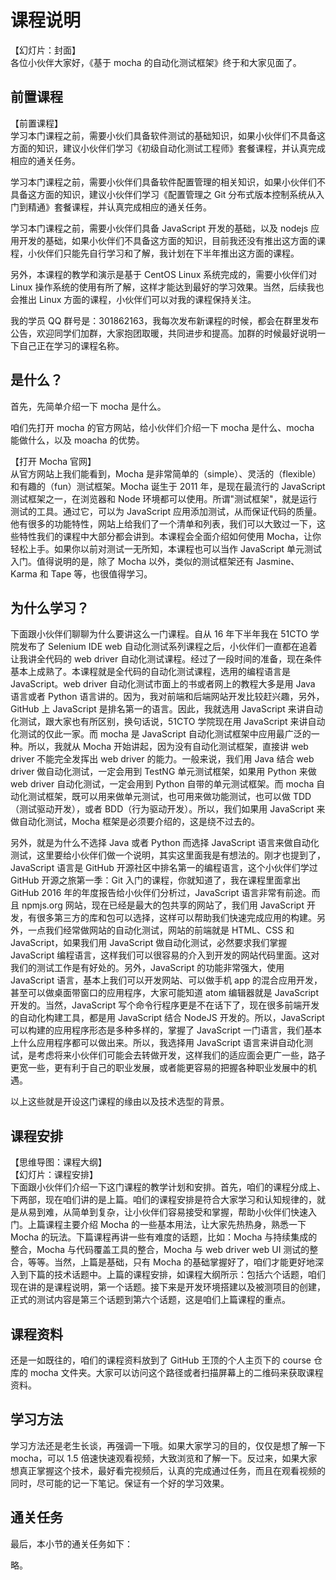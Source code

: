 # 课程说明

【幻灯片：封面】  
各位小伙伴大家好，《基于 mocha 的自动化测试框架》终于和大家见面了。

## 前置课程

【前置课程】  
学习本门课程之前，需要小伙们具备软件测试的基础知识，如果小伙伴们不具备这方面的知识，建议小伙伴们学习《初级自动化测试工程师》套餐课程，并认真完成相应的通关任务。

学习本门课程之前，需要小伙伴们具备软件配置管理的相关知识，如果小伙伴们不具备这方面的知识，建议小伙伴们学习《配置管理之 Git 分布式版本控制系统从入门到精通》套餐课程，并认真完成相应的通关任务。

学习本门课程之前，需要小伙伴们具备 JavaScript 开发的基础，以及 nodejs 应用开发的基础，如果小伙伴们不具备这方面的知识，目前我还没有推出这方面的课程，小伙伴们只能先自行学习和了解，我计划在下半年推出这方面的课程。

另外，本课程的教学和演示是基于 CentOS Linux 系统完成的，需要小伙伴们对 Linux 操作系统的使用有所了解，这样才能达到最好的学习效果。当然，后续我也会推出 Linux 方面的课程，小伙伴们可以对我的课程保持关注。

我的学员 QQ 群号是：301862163，我每次发布新课程的时候，都会在群里发布公告，欢迎同学们加群，大家抱团取暖，共同进步和提高。加群的时候最好说明一下自己正在学习的课程名称。

## 是什么？

首先，先简单介绍一下 mocha 是什么。

咱们先打开 mocha 的官方网站，给小伙伴们介绍一下 mocha 是什么、mocha 能做什么，以及 moacha 的优势。

【打开 Mocha 官网】  
从官方网站上我们能看到，Mocha 是非常简单的（simple）、灵活的（flexible）和有趣的（fun）测试框架。Mocha 诞生于 2011 年，是现在最流行的 JavaScript 测试框架之一，在浏览器和 Node 环境都可以使用。所谓"测试框架"，就是运行测试的工具。通过它，可以为 JavaScript 应用添加测试，从而保证代码的质量。他有很多的功能特性，网站上给我们了一个清单和列表，我们可以大致过一下，这些特性我们的课程中大部分都会讲到。本课程会全面介绍如何使用 Mocha，让你轻松上手。如果你以前对测试一无所知，本课程也可以当作 JavaScript 单元测试入门。值得说明的是，除了 Mocha 以外，类似的测试框架还有 Jasmine、Karma 和 Tape 等，也很值得学习。

## 为什么学习？

下面跟小伙伴们聊聊为什么要讲这么一门课程。自从 16 年下半年我在 51CTO 学院发布了 Selenium IDE web 自动化测试系列课程之后，小伙伴们一直都在追着让我讲全代码的 web driver 自动化测试课程。经过了一段时间的准备，现在条件基本上成熟了。本课程就是全代码的自动化测试课程，选用的编程语言是 JavaScript。web driver 自动化测试市面上的书或者网上的教程大多是用 Java 语言或者 Python 语言讲的。因为，我对前端和后端网站开发比较赶兴趣，另外，GitHub 上 JavaScript 是排名第一的语言。因此，我就选用 JavaScript 来讲自动化测试，跟大家也有所区别，换句话说，51CTO 学院现在用 JavaScript 来讲自动化测试的仅此一家。而 mocha 是 JavaScript 自动化测试框架中应用最广泛的一种。所以，我就从 Mocha 开始讲起，因为没有自动化测试框架，直接讲 web driver 不能完全发挥出 web driver 的能力。一般来说，我们用 Java 结合 web driver 做自动化测试，一定会用到 TestNG 单元测试框架，如果用 Python 来做 web driver 自动化测试，一定会用到 Python 自带的单元测试框架。而 mocha 自动化测试框架，既可以用来做单元测试，也可用来做功能测试，也可以做 TDD（测试驱动开发），或者 BDD（行为驱动开发）。所以，我们如果用 JavaScript 来做自动化测试，Mocha 框架是必须要介绍的，这是绕不过去的。

另外，就是为什么不选择 Java 或者 Python 而选择 JavaScript 语言来做自动化测试，这里要给小伙伴们做一个说明，其实这里面我是有想法的。刚才也提到了，JavaScript 语言是 GitHub 开源社区中排名第一的编程语言，这个小伙伴们学过 GitHub 开源之旅第一季：Git 入门的课程，你就知道了，我在课程里面拿出 GitHub 2016 年的年度报告给小伙伴们分析过，JavaScript 语言非常有前途。而且 npmjs.org 网站，现在已经是最大的包共享的网站了，我们用 JavaScript 开发，有很多第三方的库和包可以选择，这样可以帮助我们快速完成应用的构建。另外，一点我们经常做网站的自动化测试，网站的前端就是 HTML、CSS 和 JavaScript，如果我们用 JavaScript 做自动化测试，必然要求我们掌握 JavaScript 编程语言，这样我们可以很容易的介入到开发的网站代码里面。这对我们的测试工作是有好处的。另外，JavaScript 的功能非常强大，使用 JavaScript 语言，基本上我们可以开发网站、可以做手机 app 的混合应用开发，甚至可以做桌面带窗口的应用程序，大家可能知道 atom 编辑器就是 JavaScript 开发的。当然，JavaScript 写个命令行程序更是不在话下了，现在很多前端开发的自动化构建工具，都是用 JavaScript 结合 NodeJS 开发的。所以，JavaScript 可以构建的应用程序形态是多种多样的，掌握了 JavaScript 一门语言，我们基本上什么应用程序都可以做出来。所以，我选择用 JavaScript 语言来讲自动化测试，是考虑将来小伙伴们可能会去转做开发，这样我们的适应面会更广一些，路子更宽一些，更有利于自己的职业发展，或者能更容易的把握各种职业发展中的机遇。

以上这些就是开设这门课程的缘由以及技术选型的背景。

## 课程安排

【思维导图：课程大纲】  
【幻灯片：课程安排】  
下面跟小伙伴们介绍一下这门课程的教学计划和安排。首先，咱们的课程分成上、下两部，现在咱们讲的是上篇。咱们的课程安排是符合大家学习和认知规律的，就是从易到难，从简单到复杂，让小伙伴们容易接受和掌握，帮助小伙伴们快速入门。上篇课程主要介绍 Mocha 的一些基本用法，让大家先热热身，熟悉一下 Mocha 的玩法。下篇课程再讲一些有难度的话题，比如：Mocha 与持续集成的整合，Mocha 与代码覆盖工具的整合，Mocha 与 web driver web UI 测试的整合，等等。当然，上篇是基础，只有 Mocha 的基础掌握好了，咱们才能更好地深入到下篇的技术话题中。上篇的课程安排，如课程大纲所示：包括六个话题，咱们现在讲的是课程说明，第一个话题。接下来是开发环境搭建以及被测项目的创建，正式的测试内容是第三个话题到第六个话题，这是咱们上篇课程的重点。

## 课程资料

还是一如既往的，咱们的课程资料放到了 GitHub 王顶的个人主页下的 course 仓库的 mocha 文件夹。大家可以访问这个路径或者扫描屏幕上的二维码来获取课程资料。

## 学习方法

学习方法还是老生长谈，再强调一下哦。如果大家学习的目的，仅仅是想了解一下 mocha，可以 1.5 倍速快速观看视频，大致浏览和了解一下。反过来，如果大家想真正掌握这个技术，最好看完视频后，认真的完成通过任务，而且在观看视频的同时，尽可能的记一下笔记。保证有一个好的学习效果。

## 通关任务

最后，本小节的通关任务如下：

略。

